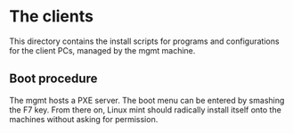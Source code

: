 # The clients

This directory contains the install scripts for programs and configurations for the client PCs, managed by the mgmt machine.

## Boot procedure

The mgmt hosts a PXE server. The boot menu can be entered by smashing the F7 key. From there on, Linux mint should radically install itself onto the machines without asking for permission.
